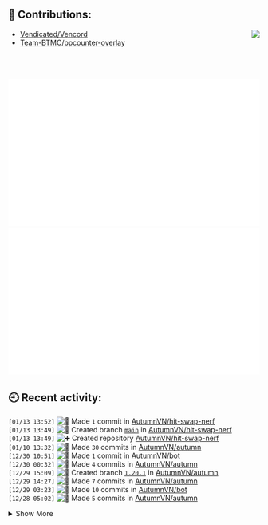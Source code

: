 ## 📗 Contributions:
<a href="https://osu.ppy.sh/users/AutumnVN"><img src="https://osu-sig.vercel.app/card?user=AutumnVN&mode=std&lang=en&mini=true" align="right"></a>

- [Vendicated/Vencord](https://github.com/Vendicated/Vencord)
- [Team-BTMC/ppcounter-overlay](https://github.com/Team-BTMC/ppcounter-overlay)

<br>
<br>
<br>
<div align="center">
<img src="./generated/overview.svg"><img src="./generated/languages.svg">
</div>

## 🕘 Recent activity:
<!--START_SECTION:activity-->
`[01/13 13:52]` <img alt="📝" src="https://github.com/cheesits456/github-activity-readme/raw/master/icons/commit.png" align="top" height="18"> Made `1` commit in [AutumnVN/hit-swap-nerf](https://github.com/AutumnVN/hit-swap-nerf)  
`[01/13 13:49]` <img alt="📂" src="https://github.com/cheesits456/github-activity-readme/raw/master/icons/create-branch.png" align="top" height="18"> Created branch [`main`](https://github.com/AutumnVN/hit-swap-nerf/tree/main) in [AutumnVN/hit-swap-nerf](https://github.com/AutumnVN/hit-swap-nerf)  
`[01/13 13:49]` <img alt="➕" src="https://github.com/cheesits456/github-activity-readme/raw/master/icons/create-repo.png" align="top" height="18"> Created repository [AutumnVN/hit-swap-nerf](https://github.com/AutumnVN/hit-swap-nerf)  
`[01/10 13:32]` <img alt="📝" src="https://github.com/cheesits456/github-activity-readme/raw/master/icons/commit.png" align="top" height="18"> Made `30` commits in [AutumnVN/autumn](https://github.com/AutumnVN/autumn)  
`[12/30 10:51]` <img alt="📝" src="https://github.com/cheesits456/github-activity-readme/raw/master/icons/commit.png" align="top" height="18"> Made `1` commit in [AutumnVN/bot](https://github.com/AutumnVN/bot)  
`[12/30 00:32]` <img alt="📝" src="https://github.com/cheesits456/github-activity-readme/raw/master/icons/commit.png" align="top" height="18"> Made `4` commits in [AutumnVN/autumn](https://github.com/AutumnVN/autumn)  
`[12/29 15:09]` <img alt="📂" src="https://github.com/cheesits456/github-activity-readme/raw/master/icons/create-branch.png" align="top" height="18"> Created branch [`1.20.1`](https://github.com/AutumnVN/autumn/tree/1.20.1) in [AutumnVN/autumn](https://github.com/AutumnVN/autumn)  
`[12/29 14:27]` <img alt="📝" src="https://github.com/cheesits456/github-activity-readme/raw/master/icons/commit.png" align="top" height="18"> Made `7` commits in [AutumnVN/autumn](https://github.com/AutumnVN/autumn)  
`[12/29 03:23]` <img alt="📝" src="https://github.com/cheesits456/github-activity-readme/raw/master/icons/commit.png" align="top" height="18"> Made `10` commits in [AutumnVN/bot](https://github.com/AutumnVN/bot)  
`[12/28 05:02]` <img alt="📝" src="https://github.com/cheesits456/github-activity-readme/raw/master/icons/commit.png" align="top" height="18"> Made `5` commits in [AutumnVN/autumn](https://github.com/AutumnVN/autumn)  

<details><summary>Show More</summary>

`[12/26 01:39]` <img alt="📝" src="https://github.com/cheesits456/github-activity-readme/raw/master/icons/commit.png" align="top" height="18"> Made `14` commits in [AutumnVN/bot](https://github.com/AutumnVN/bot)  
`[12/25 07:33]` <img alt="📝" src="https://github.com/cheesits456/github-activity-readme/raw/master/icons/commit.png" align="top" height="18"> Made `4` commits in [AutumnVN/autumn](https://github.com/AutumnVN/autumn)  
`[12/17 09:32]` <img alt="📝" src="https://github.com/cheesits456/github-activity-readme/raw/master/icons/commit.png" align="top" height="18"> Made `2` commits in [AutumnVN/bot](https://github.com/AutumnVN/bot)  
`[12/15 01:44]` <img alt="📝" src="https://github.com/cheesits456/github-activity-readme/raw/master/icons/commit.png" align="top" height="18"> Made `13` commits in [AutumnVN/beatmap](https://github.com/AutumnVN/beatmap)  
`[12/09 12:27]` <img alt="📝" src="https://github.com/cheesits456/github-activity-readme/raw/master/icons/commit.png" align="top" height="18"> Made `2` commits in [AutumnVN/userscript](https://github.com/AutumnVN/userscript)  
`[12/09 10:28]` <img alt="📂" src="https://github.com/cheesits456/github-activity-readme/raw/master/icons/create-branch.png" align="top" height="18"> Created branch [`main`](https://github.com/AutumnVN/userscript/tree/main) in [AutumnVN/userscript](https://github.com/AutumnVN/userscript)  
`[12/09 10:28]` <img alt="➕" src="https://github.com/cheesits456/github-activity-readme/raw/master/icons/create-repo.png" align="top" height="18"> Created repository [AutumnVN/userscript](https://github.com/AutumnVN/userscript)  
`[12/09 08:57]` <img alt="📝" src="https://github.com/cheesits456/github-activity-readme/raw/master/icons/commit.png" align="top" height="18"> Made `1` commit in [AutumnVN/chino.pages.dev](https://github.com/AutumnVN/chino.pages.dev)  
`[12/08 07:54]` <img alt="📝" src="https://github.com/cheesits456/github-activity-readme/raw/master/icons/commit.png" align="top" height="18"> Made `8` commits in [AutumnVN/beatmap](https://github.com/AutumnVN/beatmap)  
`[12/03 07:08]` <img alt="📝" src="https://github.com/cheesits456/github-activity-readme/raw/master/icons/commit.png" align="top" height="18"> Made `1` commit in [AutumnVN/chino.pages.dev](https://github.com/AutumnVN/chino.pages.dev)  
`[12/03 05:40]` <img alt="📝" src="https://github.com/cheesits456/github-activity-readme/raw/master/icons/commit.png" align="top" height="18"> Made `2` commits in [AutumnVN/beatmap](https://github.com/AutumnVN/beatmap)  
`[12/03 01:06]` <img alt="📝" src="https://github.com/cheesits456/github-activity-readme/raw/master/icons/commit.png" align="top" height="18"> Made `1` commit in [AutumnVN/bot](https://github.com/AutumnVN/bot)  
`[12/02 10:43]` <img alt="📝" src="https://github.com/cheesits456/github-activity-readme/raw/master/icons/commit.png" align="top" height="18"> Made `2` commits in [AutumnVN/beatmap](https://github.com/AutumnVN/beatmap)  
`[12/02 05:27]` <img alt="📝" src="https://github.com/cheesits456/github-activity-readme/raw/master/icons/commit.png" align="top" height="18"> Made `1` commit in [AutumnVN/Navi](https://github.com/AutumnVN/Navi)  
`[12/01 14:03]` <img alt="📝" src="https://github.com/cheesits456/github-activity-readme/raw/master/icons/commit.png" align="top" height="18"> Made `1` commit in [AutumnVN/beatmap](https://github.com/AutumnVN/beatmap)  
`[12/01 07:07]` <img alt="📝" src="https://github.com/cheesits456/github-activity-readme/raw/master/icons/commit.png" align="top" height="18"> Made `1` commit in [AutumnVN/Navi](https://github.com/AutumnVN/Navi)  
`[11/30 06:55]` <img alt="📝" src="https://github.com/cheesits456/github-activity-readme/raw/master/icons/commit.png" align="top" height="18"> Made `9` commits in [AutumnVN/beatmap](https://github.com/AutumnVN/beatmap)  
`[11/26 00:23]` <img alt="📝" src="https://github.com/cheesits456/github-activity-readme/raw/master/icons/commit.png" align="top" height="18"> Made `1` commit in [AutumnVN/themes](https://github.com/AutumnVN/themes)  
`[11/21 13:04]` <img alt="📝" src="https://github.com/cheesits456/github-activity-readme/raw/master/icons/commit.png" align="top" height="18"> Made `1` commit in [AutumnVN/beatmap](https://github.com/AutumnVN/beatmap)  
`[11/21 01:35]` <img alt="📝" src="https://github.com/cheesits456/github-activity-readme/raw/master/icons/commit.png" align="top" height="18"> Made `1` commit in [AutumnVN/userplugins](https://github.com/AutumnVN/userplugins)  
`[11/18 01:48]` <img alt="📂" src="https://github.com/cheesits456/github-activity-readme/raw/master/icons/create-branch.png" align="top" height="18"> Created branch [`main`](https://github.com/AutumnVN/beatmap/tree/main) in [AutumnVN/beatmap](https://github.com/AutumnVN/beatmap)  
`[11/18 01:47]` <img alt="➕" src="https://github.com/cheesits456/github-activity-readme/raw/master/icons/create-repo.png" align="top" height="18"> Created repository [AutumnVN/beatmap](https://github.com/AutumnVN/beatmap)  
`[11/16 14:17]` <img alt="📝" src="https://github.com/cheesits456/github-activity-readme/raw/master/icons/commit.png" align="top" height="18"> Made `1` commit in [AutumnVN/chino.pages.dev](https://github.com/AutumnVN/chino.pages.dev)  
`[11/15 10:24]` <img alt="📝" src="https://github.com/cheesits456/github-activity-readme/raw/master/icons/commit.png" align="top" height="18"> Made `2` commits in [AutumnVN/userplugins](https://github.com/AutumnVN/userplugins)  
`[11/15 05:44]` <img alt="📝" src="https://github.com/cheesits456/github-activity-readme/raw/master/icons/commit.png" align="top" height="18"> Made `1` commit in [AutumnVN/themes](https://github.com/AutumnVN/themes)  
`[11/15 01:43]` <img alt="📝" src="https://github.com/cheesits456/github-activity-readme/raw/master/icons/commit.png" align="top" height="18"> Made `1` commit in [AutumnVN/chino.pages.dev](https://github.com/AutumnVN/chino.pages.dev)  
`[11/14 01:54]` <img alt="📝" src="https://github.com/cheesits456/github-activity-readme/raw/master/icons/commit.png" align="top" height="18"> Made `1` commit in [AutumnVN/themes](https://github.com/AutumnVN/themes)  
`[11/13 10:24]` <img alt="📝" src="https://github.com/cheesits456/github-activity-readme/raw/master/icons/commit.png" align="top" height="18"> Made `1` commit in [AutumnVN/userplugins](https://github.com/AutumnVN/userplugins)  
`[11/13 06:46]` <img alt="📝" src="https://github.com/cheesits456/github-activity-readme/raw/master/icons/commit.png" align="top" height="18"> Made `2` commits in [AutumnVN/ppcounter-overlay](https://github.com/AutumnVN/ppcounter-overlay)  
`[11/13 01:38]` <img alt="📝" src="https://github.com/cheesits456/github-activity-readme/raw/master/icons/commit.png" align="top" height="18"> Made `1` commit in [AutumnVN/userplugins](https://github.com/AutumnVN/userplugins)  
`[11/10 06:56]` <img alt="📝" src="https://github.com/cheesits456/github-activity-readme/raw/master/icons/commit.png" align="top" height="18"> Made `3` commits in [AutumnVN/chino.pages.dev](https://github.com/AutumnVN/chino.pages.dev)  
`[11/09 09:53]` <img alt="⭐" src="https://github.com/cheesits456/github-activity-readme/raw/master/icons/star.png" align="top" height="18"> Starred [Naxesss/MapsetVerifier](https://github.com/Naxesss/MapsetVerifier)  
`[11/09 04:32]` <img alt="⭐" src="https://github.com/cheesits456/github-activity-readme/raw/master/icons/star.png" align="top" height="18"> Starred [crskycode/KrkrDump](https://github.com/crskycode/KrkrDump)  
`[11/08 01:57]` <img alt="📝" src="https://github.com/cheesits456/github-activity-readme/raw/master/icons/commit.png" align="top" height="18"> Made `3` commits in [AutumnVN/bot](https://github.com/AutumnVN/bot)  
`[11/05 14:59]` <img alt="📝" src="https://github.com/cheesits456/github-activity-readme/raw/master/icons/commit.png" align="top" height="18"> Made `1` commit in [AutumnVN/userplugins](https://github.com/AutumnVN/userplugins)  
`[11/05 13:32]` <img alt="📝" src="https://github.com/cheesits456/github-activity-readme/raw/master/icons/commit.png" align="top" height="18"> Made `1` commit in [AutumnVN/themes](https://github.com/AutumnVN/themes)  
`[11/04 04:43]` <img alt="📝" src="https://github.com/cheesits456/github-activity-readme/raw/master/icons/commit.png" align="top" height="18"> Made `1` commit in [AutumnVN/chino.pages.dev](https://github.com/AutumnVN/chino.pages.dev)  
`[11/04 01:58]` <img alt="📝" src="https://github.com/cheesits456/github-activity-readme/raw/master/icons/commit.png" align="top" height="18"> Made `1` commit in [AutumnVN/bot](https://github.com/AutumnVN/bot)  
`[11/03 14:48]` <img alt="📝" src="https://github.com/cheesits456/github-activity-readme/raw/master/icons/commit.png" align="top" height="18"> Made `3` commits in [AutumnVN/userplugins](https://github.com/AutumnVN/userplugins)  
`[11/02 14:55]` <img alt="📝" src="https://github.com/cheesits456/github-activity-readme/raw/master/icons/commit.png" align="top" height="18"> Made `1` commit in [AutumnVN/chino.pages.dev](https://github.com/AutumnVN/chino.pages.dev)  
`[11/02 08:36]` <img alt="✅" src="https://github.com/cheesits456/github-activity-readme/raw/master/icons/pr-open.png" align="top" height="18"> Opened PR [`#16961`](https://github.com//is-a-dev/register/pull/16961 'Update chino.json') in [is-a-dev/register](https://github.com/is-a-dev/register)  
`[11/02 07:52]` <img alt="❌" src="https://github.com/cheesits456/github-activity-readme/raw/master/icons/delete.png" align="top" height="18"> Deleted `main` from [AutumnVN/register](https://github.com/AutumnVN/register)  
`[11/02 07:52]` <img alt="📂" src="https://github.com/cheesits456/github-activity-readme/raw/master/icons/create-branch.png" align="top" height="18"> Created branch [`main1`](https://github.com/AutumnVN/register/tree/main1) in [AutumnVN/register](https://github.com/AutumnVN/register)  
`[11/02 07:51]` <img alt="📝" src="https://github.com/cheesits456/github-activity-readme/raw/master/icons/commit.png" align="top" height="18"> Made `1` commit in [AutumnVN/register](https://github.com/AutumnVN/register)  
`[11/02 07:46]` <img alt="🍴" src="https://github.com/cheesits456/github-activity-readme/raw/master/icons/fork.png" align="top" height="18"> Forked [is-a-dev/register](https://github.com/is-a-dev/register) to [AutumnVN/register](https://github.com/AutumnVN/register)  
`[11/01 12:30]` <img alt="📝" src="https://github.com/cheesits456/github-activity-readme/raw/master/icons/commit.png" align="top" height="18"> Made `1` commit in [AutumnVN/chino.pages.dev](https://github.com/AutumnVN/chino.pages.dev)  
`[11/01 11:44]` <img alt="📝" src="https://github.com/cheesits456/github-activity-readme/raw/master/icons/commit.png" align="top" height="18"> Made `1` commit in [AutumnVN/AutumnVN](https://github.com/AutumnVN/AutumnVN)  
`[11/01 10:03]` <img alt="📝" src="https://github.com/cheesits456/github-activity-readme/raw/master/icons/commit.png" align="top" height="18"> Made `2` commits in [AutumnVN/userplugins](https://github.com/AutumnVN/userplugins)  
`[11/01 04:53]` <img alt="📝" src="https://github.com/cheesits456/github-activity-readme/raw/master/icons/commit.png" align="top" height="18"> Made `1` commit in [AutumnVN/chino.pages.dev](https://github.com/AutumnVN/chino.pages.dev)  
`[11/01 00:58]` <img alt="📝" src="https://github.com/cheesits456/github-activity-readme/raw/master/icons/commit.png" align="top" height="18"> Made `1` commit in [AutumnVN/bot](https://github.com/AutumnVN/bot)  
`[10/31 14:29]` <img alt="📝" src="https://github.com/cheesits456/github-activity-readme/raw/master/icons/commit.png" align="top" height="18"> Made `19` commits in [AutumnVN/chino.pages.dev](https://github.com/AutumnVN/chino.pages.dev)  
`[10/29 13:18]` <img alt="📝" src="https://github.com/cheesits456/github-activity-readme/raw/master/icons/commit.png" align="top" height="18"> Made `1` commit in [AutumnVN/userplugins](https://github.com/AutumnVN/userplugins)  
`[10/29 06:38]` <img alt="📝" src="https://github.com/cheesits456/github-activity-readme/raw/master/icons/commit.png" align="top" height="18"> Made `11` commits in [AutumnVN/chino.pages.dev](https://github.com/AutumnVN/chino.pages.dev)  
`[10/28 02:10]` <img alt="📝" src="https://github.com/cheesits456/github-activity-readme/raw/master/icons/commit.png" align="top" height="18"> Made `1` commit in [AutumnVN/themes](https://github.com/AutumnVN/themes)  
`[10/22 04:41]` <img alt="📝" src="https://github.com/cheesits456/github-activity-readme/raw/master/icons/commit.png" align="top" height="18"> Made `2` commits in [AutumnVN/tosu](https://github.com/AutumnVN/tosu)  
`[10/22 02:39]` <img alt="📝" src="https://github.com/cheesits456/github-activity-readme/raw/master/icons/commit.png" align="top" height="18"> Made `1` commit in [AutumnVN/userplugins](https://github.com/AutumnVN/userplugins)  
`[10/21 12:04]` <img alt="📝" src="https://github.com/cheesits456/github-activity-readme/raw/master/icons/commit.png" align="top" height="18"> Made `1` commit in [AutumnVN/Navi](https://github.com/AutumnVN/Navi)  
`[10/17 00:14]` <img alt="📝" src="https://github.com/cheesits456/github-activity-readme/raw/master/icons/commit.png" align="top" height="18"> Made `1` commit in [AutumnVN/ppcounter-overlay](https://github.com/AutumnVN/ppcounter-overlay)  
`[10/16 11:22]` <img alt="📝" src="https://github.com/cheesits456/github-activity-readme/raw/master/icons/commit.png" align="top" height="18"> Made `1` commit in [AutumnVN/themes](https://github.com/AutumnVN/themes)  
`[10/16 02:14]` <img alt="📝" src="https://github.com/cheesits456/github-activity-readme/raw/master/icons/commit.png" align="top" height="18"> Made `1` commit in [AutumnVN/chino.pages.dev](https://github.com/AutumnVN/chino.pages.dev)  
`[10/16 00:48]` <img alt="📝" src="https://github.com/cheesits456/github-activity-readme/raw/master/icons/commit.png" align="top" height="18"> Made `2` commits in [AutumnVN/tosu](https://github.com/AutumnVN/tosu)  
`[10/16 00:46]` <img alt="📝" src="https://github.com/cheesits456/github-activity-readme/raw/master/icons/commit.png" align="top" height="18"> Made `1` commit in [AutumnVN/bot](https://github.com/AutumnVN/bot)  
`[10/15 12:00]` <img alt="📝" src="https://github.com/cheesits456/github-activity-readme/raw/master/icons/commit.png" align="top" height="18"> Made `6` commits in [AutumnVN/tosu](https://github.com/AutumnVN/tosu)  
`[10/15 11:53]` <img alt="🍴" src="https://github.com/cheesits456/github-activity-readme/raw/master/icons/fork.png" align="top" height="18"> Forked [tosuapp/tosu](https://github.com/tosuapp/tosu) to [AutumnVN/tosu](https://github.com/AutumnVN/tosu)  
`[10/14 06:15]` <img alt="📝" src="https://github.com/cheesits456/github-activity-readme/raw/master/icons/commit.png" align="top" height="18"> Made `1` commit in [AutumnVN/chino.pages.dev](https://github.com/AutumnVN/chino.pages.dev)  
`[10/13 10:13]` <img alt="📝" src="https://github.com/cheesits456/github-activity-readme/raw/master/icons/commit.png" align="top" height="18"> Made `2` commits in [AutumnVN/ppcounter-overlay](https://github.com/AutumnVN/ppcounter-overlay)  
`[10/13 04:39]` <img alt="✅" src="https://github.com/cheesits456/github-activity-readme/raw/master/icons/pr-open.png" align="top" height="18"> Opened PR [`#17`](https://github.com//Team-BTMC/ppcounter-overlay/pull/17 'fix first h100/h50 is sb & fix multi result screen got cleared') in [Team-BTMC/ppcounter-overlay](https://github.com/Team-BTMC/ppcounter-overlay)  
`[10/13 04:37]` <img alt="📂" src="https://github.com/cheesits456/github-activity-readme/raw/master/icons/create-branch.png" align="top" height="18"> Created branch [`fix`](https://github.com/AutumnVN/ppcounter-overlay/tree/fix) in [AutumnVN/ppcounter-overlay](https://github.com/AutumnVN/ppcounter-overlay)  
`[10/13 04:36]` <img alt="🍴" src="https://github.com/cheesits456/github-activity-readme/raw/master/icons/fork.png" align="top" height="18"> Forked [Team-BTMC/ppcounter-overlay](https://github.com/Team-BTMC/ppcounter-overlay) to [AutumnVN/ppcounter-overlay](https://github.com/AutumnVN/ppcounter-overlay)  

</details>
<!--END_SECTION:activity-->
